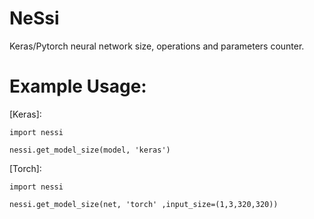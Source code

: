 # NeSsi
Keras/Pytorch neural network size, operations and parameters counter.

# Example Usage:

[Keras]: 

`import nessi`

`nessi.get_model_size(model, 'keras')`


[Torch]: 

`import nessi`

`nessi.get_model_size(net, 'torch' ,input_size=(1,3,320,320))`
